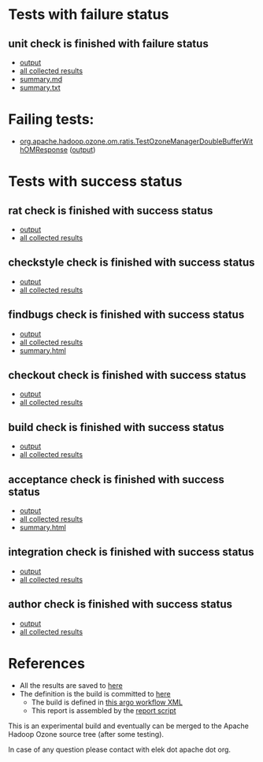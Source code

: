 # Tests with failure status

## unit check is finished with failure status

   * [output](https://raw.githubusercontent.com/elek/ozone-ci-03/master/pr/pr-hdds2349-x4nqz/unit/output.log)
   * [all collected results](https://github.com/elek/ozone-ci-03/tree/master/pr/pr-hdds2349-x4nqz/unit)
   * [summary.md](https://github.com/elek/ozone-ci-03/tree/master/pr/pr-hdds2349-x4nqz/unit/summary.md)
   * [summary.txt](https://github.com/elek/ozone-ci-03/tree/master/pr/pr-hdds2349-x4nqz/unit/summary.txt)

# Failing tests: 

 * [org.apache.hadoop.ozone.om.ratis.TestOzoneManagerDoubleBufferWithOMResponse](hadoop-ozone/ozone-manager/org.apache.hadoop.ozone.om.ratis.TestOzoneManagerDoubleBufferWithOMResponse.txt) ([output](hadoop-ozone/ozone-manager/org.apache.hadoop.ozone.om.ratis.TestOzoneManagerDoubleBufferWithOMResponse-output.txt))


# Tests with success status

## rat check is finished with success status

   * [output](https://raw.githubusercontent.com/elek/ozone-ci-03/master/pr/pr-hdds2349-x4nqz/rat/output.log)
   * [all collected results](https://github.com/elek/ozone-ci-03/tree/master/pr/pr-hdds2349-x4nqz/rat)


## checkstyle check is finished with success status

   * [output](https://raw.githubusercontent.com/elek/ozone-ci-03/master/pr/pr-hdds2349-x4nqz/checkstyle/output.log)
   * [all collected results](https://github.com/elek/ozone-ci-03/tree/master/pr/pr-hdds2349-x4nqz/checkstyle)


## findbugs check is finished with success status

   * [output](https://raw.githubusercontent.com/elek/ozone-ci-03/master/pr/pr-hdds2349-x4nqz/findbugs/output.log)
   * [all collected results](https://github.com/elek/ozone-ci-03/tree/master/pr/pr-hdds2349-x4nqz/findbugs)
   * [summary.html](https://elek.github.io/ozone-ci-03/pr/pr-hdds2349-x4nqz/findbugs/summary.html)


## checkout check is finished with success status

   * [output](https://raw.githubusercontent.com/elek/ozone-ci-03/master/pr/pr-hdds2349-x4nqz/checkout/output.log)
   * [all collected results](https://github.com/elek/ozone-ci-03/tree/master/pr/pr-hdds2349-x4nqz/checkout)


## build check is finished with success status

   * [output](https://raw.githubusercontent.com/elek/ozone-ci-03/master/pr/pr-hdds2349-x4nqz/build/output.log)
   * [all collected results](https://github.com/elek/ozone-ci-03/tree/master/pr/pr-hdds2349-x4nqz/build)


## acceptance check is finished with success status

   * [output](https://raw.githubusercontent.com/elek/ozone-ci-03/master/pr/pr-hdds2349-x4nqz/acceptance/output.log)
   * [all collected results](https://github.com/elek/ozone-ci-03/tree/master/pr/pr-hdds2349-x4nqz/acceptance)
   * [summary.html](https://elek.github.io/ozone-ci-03/pr/pr-hdds2349-x4nqz/acceptance/summary.html)


## integration check is finished with success status

   * [output](https://raw.githubusercontent.com/elek/ozone-ci-03/master/pr/pr-hdds2349-x4nqz/integration/output.log)
   * [all collected results](https://github.com/elek/ozone-ci-03/tree/master/pr/pr-hdds2349-x4nqz/integration)


## author check is finished with success status

   * [output](https://raw.githubusercontent.com/elek/ozone-ci-03/master/pr/pr-hdds2349-x4nqz/author/output.log)
   * [all collected results](https://github.com/elek/ozone-ci-03/tree/master/pr/pr-hdds2349-x4nqz/author)




# References

 * All the results are saved to [here](https://github.com/elek/ozone-ci-03/tree/master/pr/pr-hdds2349-x4nqz/)
 * The definition is the build is committed to [here](https://github.com/elek/argo-ozone)
    * The build is defined in [this argo workflow XML](https://github.com/elek/argo-ozone/blob/master/ozone-build.yaml)
    * This report is assembled by the [report script](https://github.com/elek/argo-ozone/blob/master/scripts/report.sh)

This is an experimental build and eventually can be merged to the Apache Hadoop Ozone source tree (after some testing).

In case of any question please contact with elek dot apache dot org.
